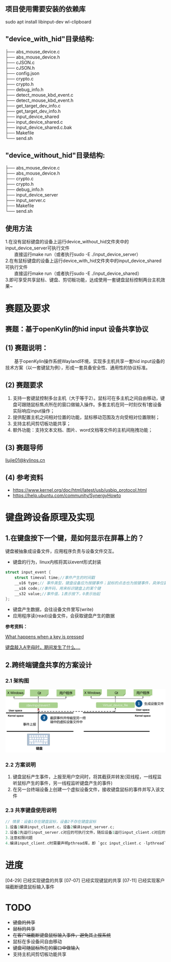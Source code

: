 ## 项目使用需要安装的依赖库
sudo apt install libinput-dev wl-clipboard
## "device_with_hid"目录结构:
├── abs_mouse_device.c  
├── abs_mouse_device.h  
├── cJSON.c  
├── cJSON.h  
├── config.json  
├── crypto.c  
├── crypto.h  
├── debug_info.h  
├── detect_mouse_kbd_event.c  
├── detect_mouse_kbd_event.h  
├── get_target_dev_info.c  
├── get_target_dev_info.h  
├── input_device_shared  
├── input_device_shared.c  
├── input_device_shared.c.bak  
├── Makefile  
└── send.sh  
## "device_without_hid"目录结构:
├── abs_mouse_device.c  
├── abs_mouse_device.h  
├── crypto.c  
├── crypto.h  
├── debug_info.h  
├── input_device_server  
├── input_server.c  
├── Makefile  
└── send.sh  
## 使用方法
1.在没有鼠标键盘的设备上运行device_without_hid文件夹中的input_device_server可执行文件  
&emsp;&emsp;直接运行make run（或者执行sudo -E ./input_device_server）  
2.在有鼠标键盘的设备上运行device_with_hid文件夹中的input_device_shared可执行文件  
&emsp;&emsp;直接运行make run（或者执行sudo -E ./input_device_shared）  
3.即可享受共享鼠标、键盘、剪切板功能，达成使用一套键盘鼠标控制两台主机效果~

# 赛题及要求
## 赛题：基于openKylin的hid input 设备共享协议
## (1) 赛题说明：

&emsp;&emsp;基于openKylin操作系统Wayland环境，实现多主机共享一套hid input设备的技术方案（以一套键鼠为例），形成一套具备安全性、通用性的协议标准。

## (2) 赛题要求

1. 支持一套键鼠控制多台主机（大于等于2）。鼠标可在多主机之间自由移动，键盘可跟随鼠标焦点所在的窗口做输入操作。多套主机在同一时刻仅有1套设备实际响应input操作；
2. 提供配置主机之间相对位置的功能，鼠标移动范围及方向受相对位置限制；
3. 支持主机间剪切板功能共享；
4. 额外功能：支持文本文档、图片、word文档等文件的主机间拖拽功能；

## (3) 赛题导师

liujie01@kylinos.cn

## (4) 参考资料

+ https://www.kernel.org/doc/html/latest/usb/usbip_protocol.html
+ https://help.ubuntu.com/community/SynergyHowto

# 键盘跨设备原理及实现

## 1.在键盘按下一个键，是如何显示在屏幕上的？

键盘被抽象成设备文件，应用程序负责与设备文件交互。

+ 键盘的行为，linux内核将其以event形式封装

```c
struct input_event {
    struct timeval time;//事件产生的时间戳
    __u16 type;// 事件类型，键盘设备应为按键事件；鼠标的点击也为按键事件，具体位置应为移动事件
    __u16 code;//事件码，用来标识键盘上的某个键
    __s32 value;//事件值，1表示按下，0表示抬起
};
```

+ 键盘产生数据，会往设备文件里写(write)
+ 应用程序读(read)设备文件，会获取键盘产生的数据

**参考资料：**

[What happens when a key is pressed](https://blog.dreamfever.me/posts/2022-01-04-what-happens-when-a-key-is-pressed-1/)

[键盘敲入A字母时，期间发生了什么....](https://juejin.cn/post/6864158680028774407)

## 2.跨终端键盘共享的方案设计

### 2.1 架构图

![](https://raw.githubusercontent.com/zappen-cs/myBlogResource/etc/imagepjc3.png)

### 2.2 方案说明

1. 键盘鼠标产生事件，上报至用户空间时，将其截获并转发(双线程，一线程监听鼠标产生的事件，另一线程监听键盘产生的事件)
2. 在另一台终端设备上创建一个虚拟设备文件，接收键盘鼠标的事件并写入该文件

### 2.3 共享键盘使用说明

```c
// 情景：设备1存在键盘鼠标，设备2不存在键盘鼠标
1.设备1编译input_client.c，设备2编译input_server.c;
2.设备2先运行input_server.c对应的可执行文件，随后设备1运行input_client.c对应的可执行文件;
3.注意权限问题
4.编译input_client.c时需要声明pthread库，即 `gcc input_client.c -lpthread`
```

# 进度

[04-29] 已经实现键盘的共享
[07-07] 已经实现键鼠的共享
[07-11] 已经实现客户端截断键盘鼠标输入事件



# TODO

+ ~~键盘的共享~~
+ ~~鼠标的共享~~
+ ~~在客户端截断键盘鼠标输入事件，避免其上报系统~~
+ 鼠标在多设备间自由移动
+ ~~键盘可随鼠标所在的窗口中做输入~~
+ 支持主机间剪切板功能共享
